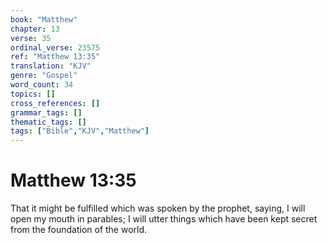 ```yaml
---
book: "Matthew"
chapter: 13
verse: 35
ordinal_verse: 23575
ref: "Matthew 13:35"
translation: "KJV"
genre: "Gospel"
word_count: 34
topics: []
cross_references: []
grammar_tags: []
thematic_tags: []
tags: ["Bible","KJV","Matthew"]
---
```


# Matthew 13:35

That it might be fulfilled which was spoken by the prophet, saying, I will open my mouth in parables; I will utter things which have been kept secret from the foundation of the world.
